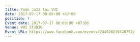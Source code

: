 ```yaml
---
title: Tuần Jazz tại VUI
date: 2017-07-17 08:06:00 +07:00
position: 7
Event date: 2017-07-17 00:00:00 +07:00
Venue: VUI STUDIO
Event URL: https://www.facebook.com/events/244028219448752/
---
```


